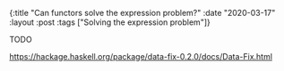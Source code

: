 {:title "Can functors solve the expression problem?"
 :date "2020-03-17"
 :layout :post
 :tags ["Solving the expression problem"]}

TODO

https://hackage.haskell.org/package/data-fix-0.2.0/docs/Data-Fix.html
